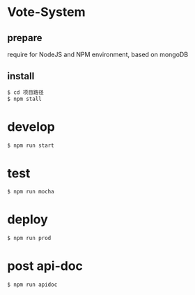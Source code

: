 # Vote-System

## prepare
require for NodeJS and NPM environment, based on mongoDB

## install
```bash
$ cd 项目路径
$ npm stall
```

# develop
```bash
$ npm run start
```

# test
```bash
$ npm run mocha
```

# deploy
```bash
$ npm run prod
```

# post api-doc
```bash
$ npm run apidoc
```